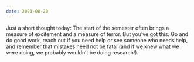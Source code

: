 ```yaml
---
date: 2021-08-20
---
```


Just a short thought today: The start of the semester often brings a measure of
excitement and a measure of terror.  But you’ve got this.  Go and do good work,
reach out if you need help or see someone who needs help, and remember that
mistakes need not be fatal (and if we knew what we were doing, we probably
wouldn’t be doing research!).
